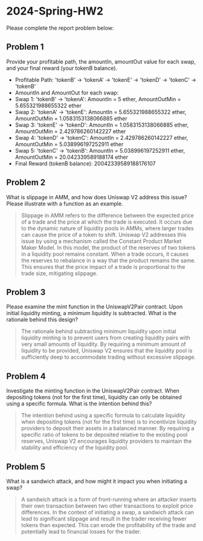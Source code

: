 # 2024-Spring-HW2

Please complete the report problem below:

## Problem 1
Provide your profitable path, the amountIn, amountOut value for each swap, and your final reward (your tokenB balance).

> 
* Profitable Path: 'tokenB' -> 'tokenA' -> 'tokenE' -> 'tokenD' -> 'tokenC' -> 'tokenB'
* AmountIn and AmountOut for each swap:
* Swap 1: 'tokenB' -> 'tokenA': AmountIn = 5 ether, AmountOutMin = 5.655321988655322 ether
* Swap 2: 'tokenA' -> 'tokenE': AmountIn = 5.655321988655322 ether, AmountOutMin = 1.0583153138066885 ether
* Swap 3: 'tokenE' -> 'tokenD': AmountIn = 1.0583153138066885 ether, AmountOutMin = 2.429786260142227 ether
* Swap 4: 'tokenD' -> 'tokenC': AmountIn = 2.429786260142227 ether, AmountOutMin = 5.038996197252911 ether
* Swap 5: 'tokenC' -> 'tokenB': AmountIn = 5.038996197252911 ether, AmountOutMin = 20.042339589188174 ether
* Final Reward (tokenB balance): 20042339589188176107

## Problem 2
What is slippage in AMM, and how does Uniswap V2 address this issue? Please illustrate with a function as an example.

> Slippage in AMM refers to the difference between the expected price of a trade and the price at which the trade is executed. It occurs due to the dynamic nature of liquidity pools in AMMs, where larger trades can cause the price of a token to shift.
Uniswap V2 addresses this issue by using a mechanism called the Constant Product Market Maker Model. In this model, the product of the reserves of two tokens in a liquidity pool remains constant. When a trade occurs, it causes the reserves to rebalance in a way that the product remains the same. This ensures that the price impact of a trade is proportional to the trade size, mitigating slippage.

## Problem 3
Please examine the mint function in the UniswapV2Pair contract. Upon initial liquidity minting, a minimum liquidity is subtracted. What is the rationale behind this design?

> The rationale behind subtracting minimum liquidity upon initial liquidity minting is to prevent users from creating liquidity pairs with very small amounts of liquidity. By requiring a minimum amount of liquidity to be provided, Uniswap V2 ensures that the liquidity pool is sufficiently deep to accommodate trading without excessive slippage.

## Problem 4
Investigate the minting function in the UniswapV2Pair contract. When depositing tokens (not for the first time), liquidity can only be obtained using a specific formula. What is the intention behind this?

> The intention behind using a specific formula to calculate liquidity when depositing tokens (not for the first time) is to incentivize liquidity providers to deposit their assets in a balanced manner. By requiring a specific ratio of tokens to be deposited relative to the existing pool reserves, Uniswap V2 encourages liquidity providers to maintain the stability and efficiency of the liquidity pool.

## Problem 5
What is a sandwich attack, and how might it impact you when initiating a swap?

> A sandwich attack is a form of front-running where an attacker inserts their own transaction between two other transactions to exploit price differences. In the context of initiating a swap, a sandwich attack can lead to significant slippage and result in the trader receiving fewer tokens than expected. This can erode the profitability of the trade and potentially lead to financial losses for the trader.

